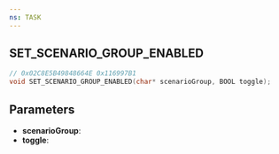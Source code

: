 ```yaml
---
ns: TASK
---
```

## SET_SCENARIO_GROUP_ENABLED

```c
// 0x02C8E5B49848664E 0x116997B1
void SET_SCENARIO_GROUP_ENABLED(char* scenarioGroup, BOOL toggle);
```

## Parameters
* **scenarioGroup**:
* **toggle**:
